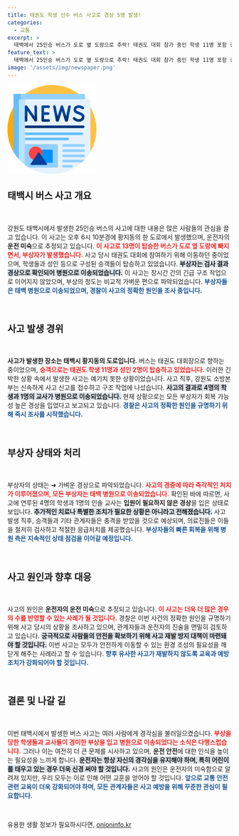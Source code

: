 ```yaml
---
title: 태권도 학생 선수 버스 사고로 경상 5명 발생!
categories:
  - 교통
excerpt: >
  태백에서 25인승 버스가 도로 옆 도랑으로 추락! 태권도 대회 참가 중인 학생 11명 포함 총 13명 탑승, 부상자는 경미해 안도. 운전 미숙이 원인으로 추정되지만, 정확한 조사는 계속 진행 중. 클릭하여 자세한 소식을 확인하세요!
feature_text: >
  태백에서 25인승 버스가 도로 옆 도랑으로 추락! 태권도 대회 참가 중인 학생 11명 포함 총 13명 탑승, 부상자는 경미해 안도. 운전 미숙이 원인으로 추정되지만, 정확한 조사는 계속 진행 중. 클릭하여 자세한 소식을 확인하세요!
image: '/assets/img/newspaper.png'
---
```


<p><img src="/assets/img/newspaper.png" alt="kimp 속보" /></p>

<h2 data-ke-size="size26">태백시 버스 사고 개요</h2>

<p data-ke-size="size16">&nbsp;</p>

<p>강원도 태백시에서 발생한 25인승 버스의 사고에 대한 내용은 많은 사람들의 관심을 끌고 있습니다. 이 사고는 오후 6시 10분경에 황지동의 한 도로에서 발생했으며, 운전자의 <b>운전 미숙</b>으로 추정되고 있습니다. <b><span style="color: #ee2323;">이 사고로 13명이 탑승한 버스가 도로 옆 도랑에 빠지면서, 부상자가 발생했습니다.</span></b> 사고 당시 태권도 대회에 참여하기 위해 이동하던 중이었으며, 학생들과 성인 등으로 구성된 승객들이 탑승하고 있었습니다. <b><span style="background-color: #21538527;">부상자는 검사 결과 경상으로 확인되어 병원으로 이송되었습니다.</span></b> 이 사고는 장시간 간의 긴급 구조 작업으로 이어지지 않았으며, 부상의 정도는 비교적 가벼운 편으로 파악되었습니다. <b><span style="color: #1a5490;">부상자들은 태백 병원으로 이송되었으며, 경찰이 사고의 정확한 원인을 조사 중입니다.</span></b></p>

<p data-ke-size="size16">&nbsp;</p>

<h2 data-ke-size="size26">사고 발생 경위</h2>

<p data-ke-size="size16">&nbsp;</p>

<p><strong>사고가 발생한 장소는 태백시 황지동의 도로입니다.</strong> 버스는 태권도 대회장으로 향하는 중이었으며, <b><span style="color: #ee2323;">승객으로는 태권도 학생 11명과 성인 2명이 탑승하고 있었습니다.</span></b> 이러한 긴박한 상황 속에서 발생한 사고는 예기치 못한 상황이었습니다. 사고 직후, 강원도 소방본부는 신속하게 사고 신고를 접수하고 구조 작업에 나섰습니다. <b><span style="background-color: #21538527;">사고의 결과로 4명의 학생과 1명의 교사가 병원으로 이송되었습니다.</span></b> 현재 상황으로는 모든 부상자가 회복 가능성 높은 경상을 입었다고 보고되고 있습니다. <b><span style="color: #1a5490;">경찰은 사고의 정확한 원인을 규명하기 위해 즉시 조사를 시작했습니다.</span></b></p>

<p data-ke-size="size16">&nbsp;</p>

<h2 data-ke-size="size26">부상자 상태와 처리</h2>

<p data-ke-size="size16">&nbsp;</p>

<p>부상자의 상태는 ➜ 가벼운 경상으로 파악되었습니다. <b><span style="color: #ee2323;">사고의 경중에 따라 즉각적인 처치가 이루어졌으며, 모든 부상자는 태백 병원으로 이송되었습니다.</span></b> 확인된 바에 따르면, 사고에 연루된 4명의 학생과 1명의 인솔 교사는 <b>입원이 필요하지 않은 경상</b>을 입은 상태로 보입니다. <b><span style="background-color: #21538527;">추가적인 치료나 특별한 조치가 필요한 상황은 아니라고 전해졌습니다.</span></b> 사고 발생 직후, 승객들과 기타 관계자들은 충격을 받았을 것으로 예상되며, 의료진들은 이들을 철저히 검사하고 적절한 응급처치를 제공했습니다. <b><span style="color: #1a5490;">부상자들의 빠른 회복을 위해 병원 측은 지속적인 상태 점검을 이어갈 예정입니다.</span></b></p>

<p data-ke-size="size16">&nbsp;</p>

<h2 data-ke-size="size26">사고 원인과 향후 대응</h2>

<p data-ke-size="size16">&nbsp;</p>

<p>사고의 원인은 <b>운전자의 운전 미숙</b>으로 추정되고 있습니다. <b><span style="color: #ee2323;">이 사고는 더욱 더 많은 경우의 수를 반영할 수 있는 사례가 될 것입니다.</span></b> 경찰은 이번 사건의 정확한 원인을 규명하기 위해 사고 당시의 상황을 조사하고 있으며, 관계자들과 운전자의 진술을 면밀히 검토하고 있습니다. <b><span style="background-color: #21538527;">궁극적으로 사람들의 안전을 확보하기 위해 사고 재발 방지 대책이 마련돼야 할 것입니다.</span></b> 이번 사고는 모두가 안전하게 이동할 수 있는 환경 조성의 필요성을 깨닫게 해주는 사례라고 할 수 있습니다. <b><span style="color: #1a5490;">향후 유사한 사고가 재발하지 않도록 교육과 예방 조치가 강화되어야 할 것입니다.</span></b></p>

<p data-ke-size="size16">&nbsp;</p>

<h2 data-ke-size="size26">결론 및 나갈 길</h2>

<p data-ke-size="size16">&nbsp;</p>

<p>이번 태백시에서 발생한 버스 사고는 여러 사람에게 경각심을 불러일으켰습니다. <b><span style="color: #ee2323;">부상을 당한 학생들과 교사들이 경미한 부상을 입고 병원으로 이송되었다는 소식은 다행스럽습니다.</span></b> 그러나 이는 여전히 더 큰 문제를 시사하고 있으며, <b>운전 안전</b>에 대한 인식을 높이는 필요성을 느끼게 합니다. <b><span style="background-color: #21538527;">운전자는 항상 자신의 경각심을 유지해야 하며, 특히 어린이를 태우고 있는 경우 더욱 신경 써야 할 것입니다.</span></b> 사고의 원인은 운전자의 미숙함으로 알려져 있지만, 우리 모두는 이로 인해 어떤 교훈을 얻어야 할 것입니다. <b><span style="color: #1a5490;">앞으로 교통 안전 관련 교육이 더욱 강화되어야 하며, 모든 관계자들은 사고 예방을 위해 꾸준한 관심이 필요합니다.</span></b></p>

<p data-ke-size="size16">&nbsp;</p>
유용한 생활 정보가 필요하시다면, <a href="https://onioninfo.kr" rel="dofollow">onioninfo.kr</a>


